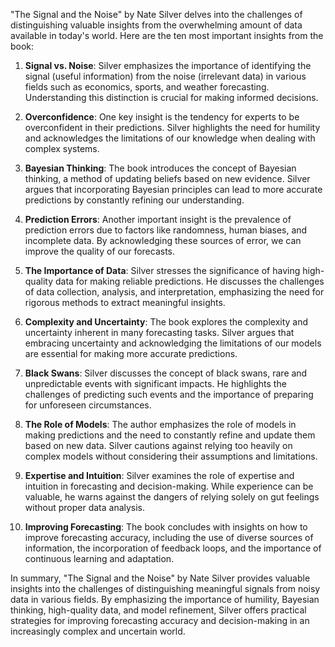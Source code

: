 "The Signal and the Noise" by Nate Silver delves into the challenges of distinguishing valuable insights from the overwhelming amount of data available in today's world. Here are the ten most important insights from the book:

1. **Signal vs. Noise**: Silver emphasizes the importance of identifying the signal (useful information) from the noise (irrelevant data) in various fields such as economics, sports, and weather forecasting. Understanding this distinction is crucial for making informed decisions.

2. **Overconfidence**: One key insight is the tendency for experts to be overconfident in their predictions. Silver highlights the need for humility and acknowledges the limitations of our knowledge when dealing with complex systems.

3. **Bayesian Thinking**: The book introduces the concept of Bayesian thinking, a method of updating beliefs based on new evidence. Silver argues that incorporating Bayesian principles can lead to more accurate predictions by constantly refining our understanding.

4. **Prediction Errors**: Another important insight is the prevalence of prediction errors due to factors like randomness, human biases, and incomplete data. By acknowledging these sources of error, we can improve the quality of our forecasts.

5. **The Importance of Data**: Silver stresses the significance of having high-quality data for making reliable predictions. He discusses the challenges of data collection, analysis, and interpretation, emphasizing the need for rigorous methods to extract meaningful insights.

6. **Complexity and Uncertainty**: The book explores the complexity and uncertainty inherent in many forecasting tasks. Silver argues that embracing uncertainty and acknowledging the limitations of our models are essential for making more accurate predictions.

7. **Black Swans**: Silver discusses the concept of black swans, rare and unpredictable events with significant impacts. He highlights the challenges of predicting such events and the importance of preparing for unforeseen circumstances.

8. **The Role of Models**: The author emphasizes the role of models in making predictions and the need to constantly refine and update them based on new data. Silver cautions against relying too heavily on complex models without considering their assumptions and limitations.

9. **Expertise and Intuition**: Silver examines the role of expertise and intuition in forecasting and decision-making. While experience can be valuable, he warns against the dangers of relying solely on gut feelings without proper data analysis.

10. **Improving Forecasting**: The book concludes with insights on how to improve forecasting accuracy, including the use of diverse sources of information, the incorporation of feedback loops, and the importance of continuous learning and adaptation.

In summary, "The Signal and the Noise" by Nate Silver provides valuable insights into the challenges of distinguishing meaningful signals from noisy data in various fields. By emphasizing the importance of humility, Bayesian thinking, high-quality data, and model refinement, Silver offers practical strategies for improving forecasting accuracy and decision-making in an increasingly complex and uncertain world.